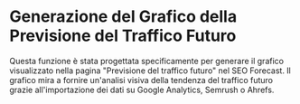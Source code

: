 # Generazione del Grafico della Previsione del Traffico Futuro

Questa funzione è stata progettata specificamente per generare il grafico visualizzato nella pagina "Previsione del traffico futuro" nel SEO Forecast. Il grafico mira a fornire un'analisi visiva della tendenza del traffico futuro grazie all'importazione dei dati su Google Analytics, Semrush o Ahrefs.

